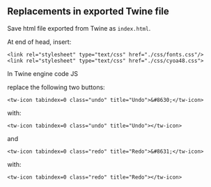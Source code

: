 ## Replacements in exported Twine file

Save html file exported from Twine as `index.html`.

At end of head, insert:
```
<link rel="stylesheet" type="text/css" href="./css/fonts.css"/>
<link rel="stylesheet" type="text/css" href="./css/cyoa48.css">
```

In Twine engine code JS

replace the following two buttons:

```
<tw-icon tabindex=0 class="undo" title="Undo">&#8630;</tw-icon>
```
with:
```
<tw-icon tabindex=0 class="undo" title="Undo"></tw-icon>
```

and

```
<tw-icon tabindex=0 class="redo" title="Redo">&#8631;</tw-icon>
```
with:
```
<tw-icon tabindex=0 class="redo" title="Redo"></tw-icon>
```